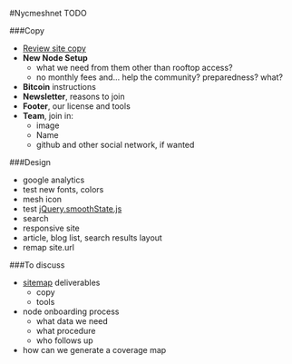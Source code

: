 #Nycmeshnet TODO

###Copy
- [Review site copy](http://nycmeshnet.github.io/website/redesign.html)
- **New Node Setup**
	- what we need from them other than rooftop access?
	- no monthly fees and... help the community? preparedness? what?
- **Bitcoin** instructions
- **Newsletter**, reasons to join
- **Footer**, our license and tools
- **Team**, join in:
	- image
	- Name
	- github and other social network, if wanted

###Design
- google analytics
- test new fonts, colors
- mesh icon
- test [jQuery.smoothState.js](http://weblinc.github.io/jquery.smoothState.js/typical-implementation.html)
- search
- responsive site
- article, blog list, search results layout
- remap site.url

###To discuss
- [sitemap](http://nycmeshnet.github.io/website/sitemap/) deliverables
	- copy
	- tools
- node onboarding process
	- what data we need
	- what procedure
	- who follows up
- how can we generate a coverage map

